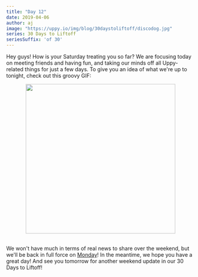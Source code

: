```yaml
---
title: "Day 12"
date: 2019-04-06
author: aj
image: "https://uppy.io/img/blog/30daystoliftoff/discodog.jpg"
series: 30 Days to Liftoff
seriesSuffix: 'of 30'
---
```


Hey guys! How is your Saturday treating you so far? We are focusing today on meeting friends and having fun, and taking our minds off all Uppy-related things for just a few days. To give you an idea of what we're up to tonight, check out this groovy GIF:

<!--truncate-->

<center><img width="400" src="https://media.giphy.com/media/k2Da0Uzaxo9xe/giphy.gif" /><br/><br/></center>

We won't have much in terms of real news to share over the weekend, but we'll be back in full force on [Monday](/blog/2019/04/liftoff-14/)! In the meantime, we hope you have a great day! And see you tomorrow for another weekend update in our 30 Days to Liftoff!
